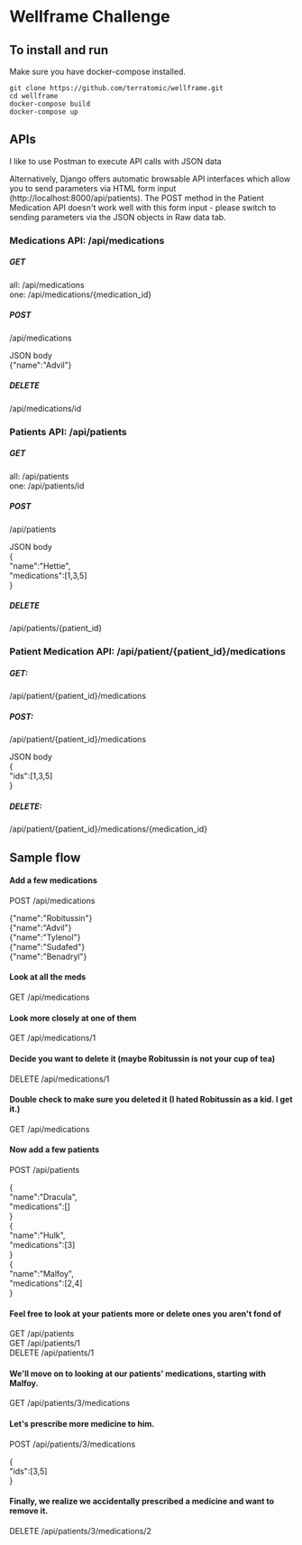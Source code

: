 # Wellframe Challenge

## To install and run
Make sure you have docker-compose installed.
```
git clone https://github.com/terratomic/wellframe.git
cd wellframe
docker-compose build
docker-compose up
```

## APIs
I like to use Postman to execute API calls with JSON data

Alternatively, Django offers automatic browsable API interfaces which allow you to send parameters via HTML form input (http://localhost:8000/api/patients). The POST method in the Patient Medication API doesn't work well with this form input - please switch to sending parameters via the JSON objects in Raw data tab.

### Medications API: /api/medications
##### GET
all: /api/medications\
one: /api/medications/{medication_id}
##### POST
/api/medications

JSON body\
{"name":"Advil"}

##### DELETE
/api/medications/id

### Patients API: /api/patients
##### GET
all: /api/patients\
one: /api/patients/id
##### POST
/api/patients

JSON body\
{\
  "name":"Hettie",\
  "medications":[1,3,5]\
}
##### DELETE
/api/patients/{patient_id}

### Patient Medication API: /api/patient/{patient_id}/medications
##### GET:
/api/patient/{patient_id}/medications
##### POST:
/api/patient/{patient_id}/medications

JSON body\
{\
  "ids":[1,3,5]\
}
##### DELETE:
/api/patient/{patient_id}/medications/{medication_id}

## Sample flow

#### Add a few medications

POST /api/medications

{"name":"Robitussin"}\
{"name":"Advil"}\
{"name":"Tylenol"}\
{"name":"Sudafed"}\
{"name":"Benadryl"}

#### Look at all the meds

GET /api/medications

#### Look more closely at one of them

GET /api/medications/1

#### Decide you want to delete it (maybe Robitussin is not your cup of tea)
DELETE /api/medications/1

#### Double check to make sure you deleted it (I hated Robitussin as a kid. I get it.)
GET /api/medications

#### Now add a few patients
POST /api/patients

{\
  "name":"Dracula",\
  "medications":[]\
}\
{\
  "name":"Hulk",\
  "medications":[3]\
}\
{\
  "name":"Malfoy",\
  "medications":[2,4]\
}

#### Feel free to look at your patients more or delete ones you aren't fond of
GET /api/patients\
GET /api/patients/1\
DELETE /api/patients/1

#### We'll move on to looking at our patients' medications, starting with Malfoy.
GET /api/patients/3/medications

#### Let's prescribe more medicine to him.
POST /api/patients/3/medications

{\
  "ids":[3,5]\
}

#### Finally, we realize we accidentally prescribed a medicine and want to remove it.
DELETE /api/patients/3/medications/2

